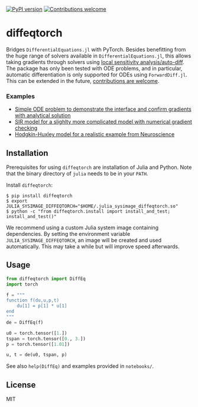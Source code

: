 [![PyPI version](https://badge.fury.io/py/diffeqtorch.svg)](https://badge.fury.io/py/diffeqtorch)
[![Contributions welcome](https://img.shields.io/badge/contributions-welcome-brightgreen.svg?style=flat)](https://github.com/sbi-benchmark/diffeqtorch/blob/master/CONTRIBUTING.md)

# diffeqtorch

Bridges `DifferentialEquations.jl` with PyTorch. Besides benefitting from the huge range of solvers available in `DifferentialEquations.jl`, this allows taking gradients through solvers using [local sensitivity analysis/auto-diff](https://docs.sciml.ai/stable/analysis/sensitivity/). The package has only been tested with ODE problems, and in particular, automatic differentiation is only supported for ODEs using `ForwardDiff.jl`. This can be extended in the future, [contributions are welcome](https://github.com/sbi-benchmark/diffeqtorch/blob/master/CONTRIBUTING.md).


### Examples

- [Simple ODE problem to demonstrate the interface and confirm gradients with analytical solution](https://github.com/sbi-benchmark/diffeqtorch/blob/master/notebooks/01_simple_ode.ipynb)
- [SIR model for a slighlty more complicated model with numerical gradient checking](https://github.com/sbi-benchmark/diffeqtorch/blob/master/notebooks/02_sir_model.ipynb)
- [Hodgkin-Huxley model for a realistic example from Neuroscience](https://github.com/sbi-benchmark/diffeqtorch/blob/master/notebooks/03_hh_model.ipynb)


## Installation

Prerequisites for using `diffeqtorch` are installation of Julia and Python. Note that the binary directory of `julia` needs to be in your `PATH`.

Install `diffeqtorch`:
```commandline
$ pip install diffeqtorch
$ export JULIA_SYSIMAGE_DIFFEQTORCH="$HOME/.julia_sysimage_diffeqtorch.so"
$ python -c "from diffeqtorch.install import install_and_test; install_and_test()"
```

We recommend using a custom Julia system image containing dependencies. By setting the environment variable `JULIA_SYSIMAGE_DIFFEQTORCH`, an image will be created and used automatically. This may take a while but will improve speed afterwards.


## Usage

```python
from diffeqtorch import DiffEq
import torch

f = """
function f(du,u,p,t)
    du[1] = p[1] * u[1]
end
"""
de = DiffEq(f)

u0 = torch.tensor([1.])
tspan = torch.tensor([0., 3.])
p = torch.tensor([1.01])

u, t = de(u0, tspan, p)
```

See also `help(DiffEq)` and examples provided in `notebooks/`.


## License

MIT
